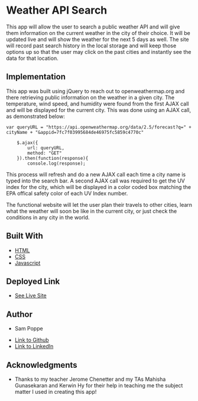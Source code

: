 # Weather API Search

This app will allow the user to search a public weather API and will give them information on the current weather in the city of their choice. It will be updated live and will show the weather for the next 5 days as well. The site will record past search history in the local storage and will keep those options up so that the user may click on the past cities and instantly see the data for that location.

## Implementation

This app was built using jQuery to reach out to openweathermap.org and there retrieving public information on the weather in a given city. The temperature, wind speed, and humidity were found from the first AJAX call and will be displayed for the current city. This was done using an AJAX call, as demonstrated below:

```
var queryURL = "https://api.openweathermap.org/data/2.5/forecast?q=" + cityName + "&appid=7fc7f03995684de46975fc5859c4770c"

    $.ajax({
        url: queryURL,
        method: "GET"
    }).then(function(response){
        console.log(response);
```

This process will refresh and do a new AJAX call each time a city name is typed into the search bar. A second AJAX call was required to get the UV index for the city, which will be displayed in a color coded box matching the EPA offical safety color of each UV Index number.

The functional website will let the user plan their travels to other cities, learn what the weather will soon be like in the current city, or just check the conditions in any city in the world.


## Built With

* [HTML](https://developer.mozilla.org/en-US/docs/Web/HTML)
* [CSS](https://developer.mozilla.org/en-US/docs/Web/CSS)
* [Javascript](https://developer.mozilla.org/en-US/docs/Web/JavaScript)

## Deployed Link

* [See Live Site](https://popsizzle.github.io/Weather_App/)


## Author

* Sam Poppe

- [Link to Github](https://github.com/PopSizzle)
- [Link to LinkedIn](https://www.linkedin.com/in/sam-poppe-623281193/) 

## Acknowledgments

* Thanks to my teacher Jerome Chenetter and my TAs Mahisha Gunasekaran and Kerwin Hy for their help in teaching me the subject matter I used in creating this app!
